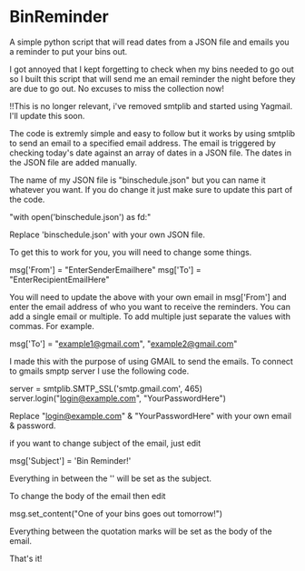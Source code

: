 # BinReminder
A simple python script that will read dates from a JSON file and emails you a reminder to put your bins out.


I got annoyed that I kept forgetting to check when my bins needed to go out so I built this script that will send me an email reminder the night before they are due to go out. No excuses to miss the collection now!


!!This is no longer relevant, i've removed smtplib and started using Yagmail. I'll update this soon.


The code is extremly simple and easy to follow but it works by using smtplib to send an email to a specified email address. The email is triggered by checking today's date against an array of dates in a JSON file. The dates in the JSON file are added manually. 

The name of my JSON file is "binschedule.json" but you can name it whatever you want. If you do change it just make sure to update this part of the code.

"with open('binschedule.json') as fd:" 

Replace 'binschedule.json' with your own JSON file. 

To get this to work for you, you will need to change some things.

 msg['From'] = "EnterSenderEmailhere"
 msg['To'] = "EnterRecipientEmailHere"

You will need to update the above with your own email in msg['From'] and enter the email address of who you want to receive the reminders. You can add a single email or multiple. To add multiple just separate the values with commas. For example.

msg['To'] = "example1@gmail.com", "example2@gmail.com" 

I made this with the purpose of using GMAIL to send the emails. To connect to gmails smptp server I use the following code.

server = smtplib.SMTP_SSL('smtp.gmail.com', 465)
server.login("login@example.com", "YourPasswordHere")

Replace "login@example.com" & "YourPasswordHere" with your own email & password.


if you want to change subject of the email, just edit

msg['Subject'] = 'Bin Reminder!'

Everything in between the '' will be set as the subject. 

To change the body of the email then edit

msg.set_content("One of your bins goes out tomorrow!")

Everything between the quotation marks will be set as the body of the email. 

That's it!
